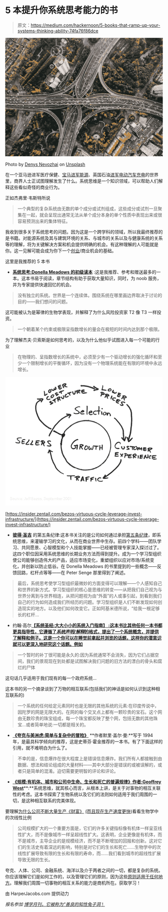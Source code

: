 # 5 本提升你系统思考能力的书

> 原文：<https://medium.com/hackernoon/5-books-that-ramp-up-your-systems-thinking-ability-74fa76f86dce>

![](img/fd89118f25ace8b11588e890593fc0f8.png)

Photo by [Denys Nevozhai](https://unsplash.com/photos/7nrsVjvALnA?utm_source=unsplash&utm_medium=referral&utm_content=creditCopyText) on [Unsplash](https://unsplash.com/search/photos/system?utm_source=unsplash&utm_medium=referral&utm_content=creditCopyText)

在一个亚马逊进军医疗保健、[宝马进军能源](https://www.press.bmwgroup.com/global/article/detail/T0281369EN/charging-even-easier-than-refuelling?language=en)、英国石油[进军电动汽车充电](https://www.bloomberg.com/news/articles/2018-06-28/bp-to-buy-u-k-s-largest-electric-vehicle-charging-company-jiy6ycbw)的世界里，商界人士正试图理解发生了什么。系统思维是一个知识领域，可以帮助人们解释这些看似奇怪的商业行为。

正如杰弗里·韦斯特所说

> 一个典型的复杂系统由无数的单个成分或试剂组成，这些成分或试剂一旦聚集在一起，就会呈现出通常无法从单个成分本身的单个性质中表现出来或很容易预测出来的集体特征。

我收到很多关于系统思考的问题。因为这是一个跨学科的领域，所以我最终推荐的是书籍。对能源系统及其与建筑环境的关系、与城市的关系以及与健康系统的关系等的理解，将为关键解决方案和机会提供明确的机会。有这种理解的人可能就是你。这一见解可能会成为你下一个[创业](https://hackernoon.com/tagged/startup)/商业机会的基础。

这里是我推荐的 5 本书

*   [**系统思考:Donella Meadows 的初级读本**](https://amzn.to/2KB8qhx) :这是我推荐、参考和赠送最多的一本。这本书易于阅读，章节结构有助于获取大量知识，同时，为 noob 服务，并为专家提供快速回忆的机会。

> 没有独立的系统。世界是一个连续体。围绕系统在哪里画边界取决于讨论的目的——我们想问的问题。

这可能被认为是幂律的生物学表现，并解释了为什么风险投资家 T2 像 T3 一样投资。

> 一个朝着某个约束或极限呈指数增长的量会在极短的时间内达到那个极限。

为了理解杰夫·贝索斯是如何思考的，以及为什么他似乎试图进入每一个可能的行业

> 在物理的、呈指数增长的系统中，必须至少有一个驱动增长的强化循环和至少一个限制增长的平衡循环，因为没有一个物理系统能在有限的环境中永远增长。

![](img/58b0c0c4e2ff7f3863ad3aba1342c9da.png)

[https://insider.zentail.com/bezos-virtuous-cycle-leverage-invest-infrastructure/](https://insider.zentail.com/bezos-virtuous-cycle-leverage-invest-infrastructure/)

*   [**彼得·圣吉**](https://amzn.to/2KIc0FV) 的第五条纪律:这本书关注的是公司如何通过承担[第五条纪律](http://tomtunguz.com/posts/learning-organizations/)，即系统思维，来灌输学习的文化，从而在商业世界中生存。前四个学科——团队学习、共同愿景、心智模型和个人技能掌握——已经被管理专家深入探讨过了。这四个职位因采用系统思维的长期业务方法而得到提升。成为一个学习型组织使公司能够创造伟大的产品，适应市场变化，重塑组织以应对市场/系统变化，并创新以防止低谷。在 Donella Meadows 的书里提到的一些概念——反馈回路，杠杆点等等——在 Peter Senge 那里得到了阐述。

> 最后，系统思考使学习型组织最微妙的方面变得可以理解——个人感知自己和世界的新方式。学习型组织的核心是思维的转变——从把我们自己视为与世界分离到与世界相连，从把问题视为由“外面”的人或事引起，到看到我们自己的行为如何造成我们所经历的问题。学习型组织是人们不断发现如何创造现实的地方。以及他们如何改变它。正如阿基米德所说，“给我一根足够长的杠杆…

*   约翰·高尔[**【系统圣经:大大小小的系统入门指南】 :这本书比其他任何一本书都更具指导性，它遵循了*系统声明/解释*的格式，提出了一个系统概念，并提供了解释和例子。这是一个你可以在睡觉前拿起并浏览的话题，这样你的潜意识就可以更深入地研究这个话题。例如**](https://amzn.to/2KyixU5)

> 一个暂时的补丁很可能是永久的:因为系统通常不会消失，因为它们占据空间，我们的景观现在到处都是试图解决我们问题的旧方法的漂白的骨头和腐烂的尸体

这句话几乎适用于我们现有的每一个政府系统…

这本书的另一个摘录谈到了万物的相互联系(包括我们的神话是如何认识到这种相互联系的)

> 一个系统的任何给定元素同时也是无限的其他系统的元素:在印度传说中，因陀罗的网是无限大的。在网的每个交叉点上都有一颗珍贵的宝石。这个网由无数珍贵的珠宝组成，每一个珠宝都反映了整个网，包括无数的其他珠宝…或者简单地说:一切都是相关的。

*   [**《夸克与美洲虎:简单与复杂中的冒险》**](https://amzn.to/2KRsDf7) **作者默里·盖尔·曼:**写于 1994 年，是最具科学倾向的推荐，这是史蒂芬·霍金推荐的一本书。有了下面这样的引用，就不难明白为什么了。

> 不幸的是，信息爆炸在很大程度上是错误信息爆炸。我们所有人都接触到由数据、想法和结论组成的大量材料——其中大部分是错误的或被误解的，或者只是简单的混淆。迫切需要更明智的评论和评论。

*   [**《规模:有机体、城市和公司中生命、生长和死亡的普遍规律》作者:Geoffrey West**](https://amzn.to/2MPulht)**:**系统思维，就其核心而言，从根本上讲，是关于对事物的相互关联性的考虑。这本书探索了生物系统以及它们的法则如何适用于我们周围的一切，是这种相互联系的完美体现。

要理解[为什么公司不断大量生产《财富》](http://www.aei.org/publication/fortune-500-firms-1955-v-2017-only-12-remain-thanks-to-the-creative-destruction-that-fuels-economic-prosperity/) [(而且现在生产速度更快)](http://www.aei.org/publication/fortune-500-firms-1955-v-2017-only-12-remain-thanks-to-the-creative-destruction-that-fuels-economic-prosperity/)看看生物学中的次线性比例

> 公司规模扩大的一个重要方面是，它们的许多关键指标像有机体一样呈亚线性扩大，而不是像城市一样呈超线性扩大。这表明，企业更像是有机体，而不是城市，主导企业的是规模经济，而不是不断增加的回报和创新。这对它们的生活史有着深远的影响，特别是对它们的生长和死亡……生物学中的次线性扩展导致有限的生长和有限的寿命，而……我们看到城市的超线性扩展导致无限的生长。

夸克、人体、公司、金融系统、海洋以及介于两者之间的一切，都是复杂的系统。你应该理解它们是如何工作的，以及管理它们的原则，因为这些[原则适用于任何地方](https://amzn.to/2tYpsMd)。理解我们周围一切事物的相互关系的能力是商机所在。获取学习！

由 HarperJacobs.com 提供动力

*报名参加* [*博学月刊，它被称为“善良的知性兔子洞*！](https://www.getrevue.co/profile/seyifabo)